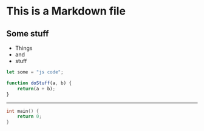 # This is a Markdown file

## Some stuff

* Things
* and
* stuff

```js
let some = "js code";

function doStuff(a, b) {
    return(a + b);
}
```
---

```c
int main() {
    return 0;
}
```
